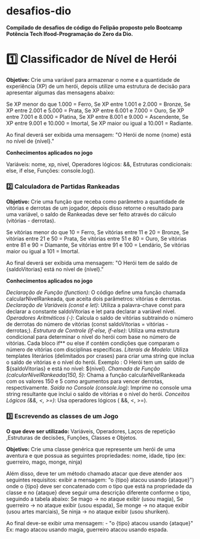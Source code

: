 # desafios-dio

**Compilado de desafios de código do Felipão proposto pelo Bootcamp Potência Tech Ifood-Programação do Zero da Dio.**

# 1️⃣ Classificador de Nível de Herói
**Objetivo:** 
Crie uma variável para armazenar o nome e a quantidade de experiência (XP) de um herói, depois utilize uma estrutura de decisão para apresentar algumas das mensagens abaixo:

Se XP menor do que 1.000 = Ferro, Se XP entre 1.001 e 2.000 = Bronze, Se XP entre 2.001 e 5.000 = Prata, Se XP entre 6.001 e 7.000 = Ouro, Se XP entre 7.001 e 8.000 = Platina, Se XP entre 8.001 e 9.000 = Ascendente, Se XP entre 9.001 e 10.000 = Imortal, Se XP maior ou igual a 10.001 = Radiante.

Ao final deverá ser exibida uma mensagem: "O Herói de nome {nome} está no nível de {nível}."

**Conhecimentos aplicados no jogo**

Variáveis: nome, xp, nivel,
Operadores lógicos: &&,
Estruturas condicionais: else, if else,
Funções: console.log().


### 2️⃣ Calculadora de Partidas Rankeadas
**Objetivo:** 
Crie uma função que receba como parâmetro a quantidade de vitórias e derrotas de um jogador, depois disso retorne o resultado para uma variável, o saldo de Rankeadas deve ser feito através do cálculo (vitórias - derrotas).

Se vitórias menor do que 10 = Ferro, Se vitórias entre 11 e 20 = Bronze, Se vitórias entre 21 e 50 = Prata, Se vitórias entre 51 e 80 = Ouro, Se vitórias entre 81 e 90 = Diamante, Se vitórias entre 91 e 100 = Lendário, Se vitórias maior ou igual a 101 = Imortal.

Ao final deverá ser exibida uma mensagem: "O Herói tem de saldo de {saldoVitorias} está no nível de {nível}."

**Conhecimentos aplicados no jogo**

*Declaração de Função (function)*: O código define uma função chamada calcularNivelRankeada, que aceita dois parâmetros: vitórias e derrotas. *Declaração de Variáveis ​​​​(const e let)*: Utiliza a palavra-chave const para declarar a constante saldoVitorias e let para declarar a variável nível. *Operadores Aritméticos (-)*: Calcula o saldo de vitórias subtraindo o número de derrotas do número de vitórias (const saldoVitorias = vitórias - derrotas;). *Estrutura de Controle (if-else, if-else)*: Utiliza uma estrutura condicional para determinar o nível do herói com base no número de vitórias. Cada bloco if** ou else if contém condições que comparam o número de vitórias com disciplinas específicas. *Literais de Modelo:* Utiliza templates literários (delimitados por crases) para criar uma string que inclua o saldo de vitórias e o nível do herói. Exemplo : O Herói tem um saldo de ${saldoVitorias} e está no nível: ${nivel}. *Chamada de Função (calcularNivelRankeada(150, 5)*: Chama a função calcularNivelRankeada com os valores 150 e 5 como argumentos para vencer derrotas, respectivamente. *Saída no Console (console.log)*: Imprime no console uma string resultante que inclui o saldo de vitórias e o nível do herói. *Conceitos Lógicos (&&, <, >=)*: Usa operadores lógicos ( &&, <, >=).


### 3️⃣ Escrevendo as classes de um Jogo
**O que deve ser utilizado:**
Variáveis, Operadores, Laços de repetição ,Estruturas de decisões, Funções, Classes e Objetos.

**Objetivo:** 
Crie uma classe genérica que represente um herói de uma aventura e que possua as seguintes propriedades:
nome, 
idade,
tipo (ex: guerreiro, mago, monge, ninja)

Além disso, deve ter um método chamado atacar que deve atender aos seguintes requisitos:
exibir a mensagem: "o {tipo} atacou usando {ataque}")
onde o {tipo} deve ser concatenado com o tipo que está na propriedade da classe
e no {ataque} deve seguir uma descrição diferente conforme o tipo, seguindo a tabela abaixo:
Se mago -> no ataque exibir (usou magia), Se guerreiro -> no ataque exibir (usou espada), Se monge -> no ataque exibir (usou artes marciais), Se ninja -> no ataque exibir (usou shuriken).

Ao final deve-se exibir uma mensagem: - "o {tipo} atacou usando {ataque}" Ex: mago atacou usando magia, guerreiro atacou usando espada.

